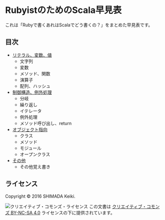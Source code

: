 RubyistのためのScala早見表
====

これは「Rubyで書くあれはScalaでどう書くの？」をまとめた早見表です。


目次
----

* [リテラル、変数、値](expression.html)
    * 文字列
    * 変数
    * メソッド、関数
    * 演算子
    * 配列、ハッシュ
* [制御構造、例外処理](control.html)
    * 分岐
    * 繰り返し
    * イテレータ
    * 例外処理
    * メソッド呼び出し、return
* [オブジェクト指向](objects.html)
    * クラス
    * メソッド
    * モジュール
    * オープンクラス
* [その他](tips.html)
    * その他覚え書き


ライセンス
----

Copyright &copy; 2016 SHIMADA Keiki.

![クリエイティブ・コモンズ・ライセンス](https://i.creativecommons.org/l/by-nc-sa/4.0/88x31.png)
この文書は [クリエイティブ・コモンズ BY-NC-SA 4.0](http://creativecommons.org/licenses/by-nc-sa/4.0/deed.ja) ライセンスの下に提供されています。
